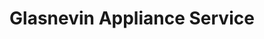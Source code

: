 ---
title: "Glasnevin Appliance Service"
url: /dublin/glasnevin-appliance-service/
shop: Eisenwaren
---